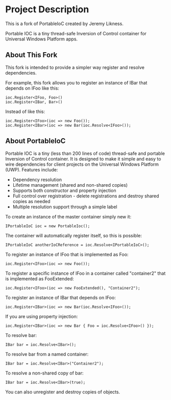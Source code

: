 # Project Description
This is a fork of PortableIoC created by Jeremy Likness.

Portable IOC is a tiny thread-safe Inversion of Control container for
Universal Windows Platform apps.

## About This Fork
This fork is intended to provide a simpler way register and resolve dependencies.

For example, this fork allows you to register an instance of IBar that depends on IFoo like this: 

```
ioc.Register<IFoo, Foo>()
ioc.Register<IBar, Bar>()
```

Instead of like this:

```
ioc.Register<IFoo>(ioc => new Foo());
ioc.Register<IBar>(ioc => new Bar(ioc.Resolve<IFoo>());
```

## About PortableIoC
Portable IOC is a tiny (less than 200 lines of code) thread-safe and portable Inversion of Control container. It is designed to make it simple and easy to wire dependencies for client projects on the Universal Windows Platform (UWP). Features include:

* Dependency resolution
* Lifetime management (shared and non-shared copies) 
* Supports both constructor and property injection 
* Full control over registration - delete registrations and destroy shared copies as needed
* Multiple resolution support through a simple label

To create an instance of the master container simply new it: 

` IPortableIoC ioc = new PortableIoc(); `

The container will automatically register itself, so this is possible: 

` IPortableIoC anotherIoCReference = ioc.Resolve<IPortableIoC>(); `

To register an instance of IFoo that is implemented as Foo:

` ioc.Register<IFoo>(ioc => new Foo()); `

To register a specific instance of IFoo in a container called "container2" that is implemented as FooExtended:

` ioc.Register<IFoo>(ioc => new FooExtended(), "Container2"); `

To register an instance of IBar that depends on IFoo: 

` ioc.Register<IBar>(ioc => new Bar(ioc.Resolve<IFoo>()); `

If you are using property injection: 

` ioc.Register<IBar>(ioc => new Bar { Foo = ioc.Resolve<IFoo>() }); `

To resolve bar: 

` IBar bar = ioc.Resolve<IBar>(); `

To resolve bar from a named container: 

` IBar bar = ioc.Resolve<IBar>("Container2"); `

To resolve a non-shared copy of bar: 

` IBar bar = ioc.Resolve<IBar>(true); `

You can also unregister and destroy copies of objects.
